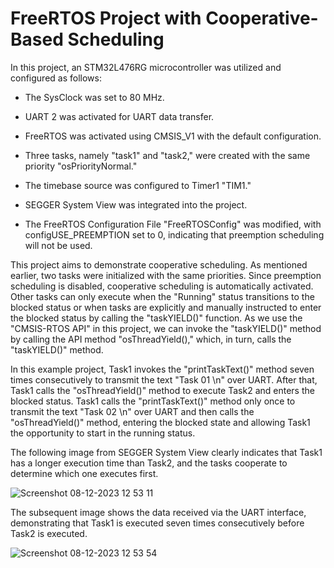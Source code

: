 # FreeRTOS Project with Cooperative-Based Scheduling

In this project, an STM32L476RG microcontroller was utilized and configured as follows:

- The SysClock was set to 80 MHz.

- UART 2 was activated for UART data transfer.

- FreeRTOS was activated using CMSIS_V1 with the default configuration.

- Three tasks, namely "task1" and "task2," were created with the same priority "osPriorityNormal."

- The timebase source was configured to Timer1 "TIM1."

- SEGGER System View was integrated into the project.

- The FreeRTOS Configuration File "FreeRTOSConfig" was modified, with configUSE_PREEMPTION set to 0, indicating that preemption scheduling will not be used.

This project aims to demonstrate cooperative scheduling. As mentioned earlier, two tasks were initialized with the same priorities. Since preemption scheduling
is disabled, cooperative scheduling is automatically activated. Other tasks can only execute when the "Running" status transitions to the blocked status or when 
tasks are explicitly and manually instructed to enter the blocked status by calling the "taskYIELD()" function. As we use the "CMSIS-RTOS API" in this project, we
can invoke the "taskYIELD()" method by calling the API method "osThreadYield()," which, in turn, calls the "taskYIELD()" method.

In this example project, Task1 invokes the "printTaskText()" method seven times consecutively to transmit the text "Task 01 \n" over UART. After that, Task1 calls 
the "osThreadYield()" method to execute Task2 and enters the blocked status. Task1 calls the "printTaskText()" method only once to transmit the text "Task 02 \n" 
over UART and then calls the "osThreadYield()" method, entering the blocked state and allowing Task1 the opportunity to start in the running status.

The following image from SEGGER System View clearly indicates that Task1 has a longer execution time than Task2, and the tasks cooperate to determine which one executes first.

![Screenshot 08-12-2023 12 53 11](https://github.com/ammaros86/FreeRTOS_STM32/assets/56800295/afd3adcb-accf-41a9-9626-4be1230a18f4)

The subsequent image shows the data received via the UART interface, demonstrating that Task1 is executed seven times consecutively before Task2 is executed.

![Screenshot 08-12-2023 12 53 54](https://github.com/ammaros86/FreeRTOS_STM32/assets/56800295/2899807f-2cda-4eb7-8922-25437be6dbaa)






